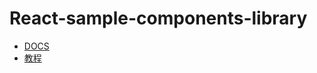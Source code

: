 # React-sample-components-library

- [DOCS](http://react-sample-components-library.wuxiao.io/)
- [教程](https://www.weisuoke.com/fe2020/case/React/react-simple-component.html)
